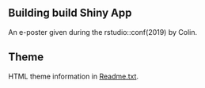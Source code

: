 ## Building build Shiny App

An e-poster given during the rstudio::conf(2019) by Colin. 

## Theme 

HTML theme information in [Readme.txt](Readme.txt).
